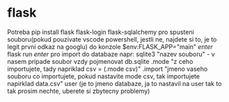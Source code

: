 # flask
Potreba pip install flask flask-login flask-sqlalchemy
pro spusteni souboru(pokud pouzivate vscode powershell, jestli ne, najdete si to, je to legit prvni odkaz na googlu)
do konzole $env:FLASK_APP="main" *enter* 
flask run *enter*
pro import do databaze napr:
sqlite3 "nazev souboru" - v nasem pripade soubor vzdy pojmenovat db.sqlite
.mode "z ceho importujete, tady napriklad csv = (.mode csv)"
.import "jmeno vaseho souboru co importujete, pokud nastavite mode csv, tak importujete napirklad data.csv" user (je to jmeno databaze, ja to nastavil na user tak to tak prosim nechte, uberete si zbytecny problemy) 